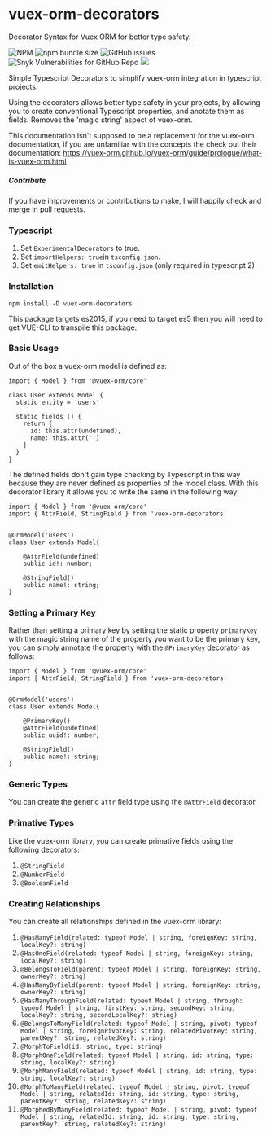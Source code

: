 # vuex-orm-decorators
Decorator Syntax for Vuex ORM for better type safety.

![NPM](https://img.shields.io/npm/l/vuex-orm-decorators.svg) ![npm bundle size](https://img.shields.io/bundlephobia/min/vuex-orm-decorators.svg) ![GitHub issues](https://img.shields.io/github/issues/scotley/vuex-orm-decorators.svg) ![Snyk Vulnerabilities for GitHub Repo](https://img.shields.io/snyk/vulnerabilities/github/scotley/vuex-orm-decorators.svg) ![](https://img.shields.io/badge/types-Typescript-blue.svg)

Simple Typescript Decorators to simplify vuex-orm integration in typescript projects.

Using the decorators allows better type safety in your projects, by allowing you to create conventional Typescript properties, and anotate them as fields.  Removes the 'magic string' aspect of vuex-orm.

This documentation isn't supposed to be a replacement for the vuex-orm documentation, if you are unfamiliar with the concepts the check out their documentation: https://vuex-orm.github.io/vuex-orm/guide/prologue/what-is-vuex-orm.html

##### Contribute

If you have improvements or contributions to make, I will happily check and merge in pull requests.


### Typescript

1. Set ```ExperimentalDecorators``` to true.
2. Set ```importHelpers: true```in ```tsconfig.json```.
3. Set ```emitHelpers: true``` in ```tsconfig.json``` (only required in typescript 2)

### Installation

```
npm install -D vuex-orm-decorators
```

This package targets es2015, if you need to target es5 then you will need to get VUE-CLI to transpile this package.

### Basic Usage

Out of the box a vuex-orm model is defined as:
```
import { Model } from '@vuex-orm/core'

class User extends Model {
  static entity = 'users'

  static fields () {
    return {
      id: this.attr(undefined),
      name: this.attr('')
    }
  }
}
```
The defined fields don't gain type checking by Typescript in this way because they are never defined as properties of the model class.  With this decorator library it allows you to write the same in the following way:

```
import { Model } from '@vuex-orm/core'
import { AttrField, StringField } from 'vuex-orm-decorators'


@OrmModel('users')
class User extends Model{

    @AttrField(undefined)
    public id!: number;

    @StringField()
    public name!: string;
}
```

### Setting a Primary Key

Rather than setting a primary key by setting the static property ```primaryKey``` with the magic string name of the property you want to be the primary key, you can simply annotate the property with the ```@PrimaryKey``` decorator as follows:

```
import { Model } from '@vuex-orm/core'
import { AttrField, StringField } from 'vuex-orm-decorators'


@OrmModel('users')
class User extends Model{

    @PrimaryKey()
    @AttrField(undefined)
    public uuid!: number;

    @StringField()
    public name!: string;
}
```
### Generic Types

You can create the generic ```attr``` field type using the ```@AttrField``` decorator.

### Primative Types

Like the vuex-orm library, you can create primative fields using the following decorators:

1. ```@StringField```
2. ```@NumberField```
3. ```@BooleanField```


### Creating Relationships

You can create all relationships defined in the vuex-orm library:

1. ```@HasManyField(related: typeof Model | string, foreignKey: string, localKey?: string)```
2. ```@HasOneField(related: typeof Model | string, foreignKey: string, localKey?: string)```
3. ```@BelongsToField(parent: typeof Model | string, foreignKey: string, ownerKey?: string)```
4. ```@HasManyByField(parent: typeof Model | string, foreignKey: string, ownerKey?: string)```
5. ```@HasManyThroughField(related: typeof Model | string, through: typeof Model | string, firstKey: string, secondKey: string, localKey?: string, secondLocalKey?: string)```
6. ```@BelongsToManyField(related: typeof Model | string, pivot: typeof Model | string, foreignPivotKey: string, relatedPivotKey: string, parentKey?: string, relatedKey?: string)```
7. ```@MorphToField(id: string, type: string)```
8. ```@MorphOneField(related: typeof Model | string, id: string, type: string, localKey?: string)```
9. ```@MorphManyField(related: typeof Model | string, id: string, type: string, localKey?: string)```
10. ```@MorphToManyField(related: typeof Model | string, pivot: typeof Model | string, relatedId: string, id: string, type: string, parentKey?: string, relatedKey?: string)```
11. ```@MorphedByManyField(related: typeof Model | string, pivot: typeof Model | string, relatedId: string, id: string, type: string, parentKey?: string, relatedKey?: string)```
